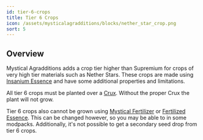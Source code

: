 ```yaml
---
id: tier-6-crops
title: Tier 6 Crops
icon: /assets/mysticalagradditions/blocks/nether_star_crop.png
sort: 5
---
```


## Overview

Mystical Agradditions adds a crop tier higher than Supremium for crops of very high tier materials such as Nether Stars. These crops are made using [Insanium Essence](../items/insanium-essence.md) and have some additional properties and limitations.

All tier 6 crops must be planted over a [Crux](cruxes.md). Without the proper Crux the plant will not grow.

Tier 6 crops also cannot be grown using [Mystical Fertilizer](../../mysticalagriculture/items/mystical-fertilizer.md) or [Fertilized Essence](../../mysticalagriculture/items/fertilized-essence.md). This can be changed however, so you may be able to in some modpacks. Additionally, it's not possible to get a secondary seed drop from tier 6 crops.
